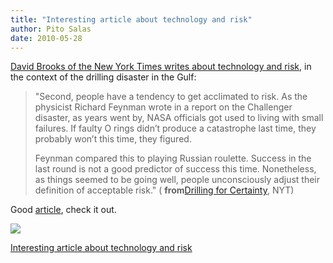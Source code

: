 ```yaml
---
title: "Interesting article about technology and risk"
author: Pito Salas
date: 2010-05-28
---
```




[David Brooks of the New York Times writes about technology and
risk](<http://www.nytimes.com/2010/05/28/opinion/28brooks.html>), in the
context of the drilling disaster in the Gulf:

> "Second, people have a tendency to get acclimated to risk. As the physicist
> Richard Feynman wrote in a report on the Challenger disaster, as years went
> by, NASA officials got used to living with small failures. If faulty O rings
> didn’t produce a catastrophe last time, they probably won’t this time, they
> figured.
>
> Feynman compared this to playing Russian roulette. Success in the last round
> is not a good predictor of success this time. Nonetheless, as things seemed
> to be going well, people unconsciously adjust their definition of acceptable
> risk." ( **from**[Drilling for
> Certainty](<http://www.nytimes.com/2010/05/28/opinion/28brooks.html>), NYT)

Good [article](<http://www.nytimes.com/2010/05/28/opinion/28brooks.html>),
check it out.

![](https://i0.wp.com/img.zemanta.com/pixy.gif?w=584)


[Interesting article about technology and risk](None)
